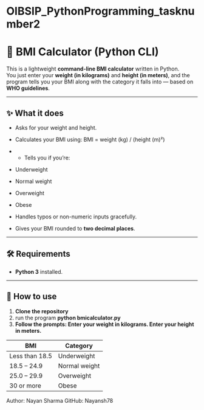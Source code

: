 # OIBSIP_PythonProgramming_tasknumber2
# 🧮 BMI Calculator (Python CLI)

This is a lightweight **command-line BMI calculator** written in Python.  
You just enter your **weight (in kilograms)** and **height (in meters)**, and the program tells you your BMI along with the category it falls into — based on **WHO guidelines**.

---

## ✨ What it does
- Asks for your weight and height.
- Calculates your BMI using: BMI = weight (kg) / (height (m)²) 

- - Tells you if you’re:
- Underweight
- Normal weight
- Overweight
- Obese
- Handles typos or non-numeric inputs gracefully.
- Gives your BMI rounded to **two decimal places**.

---

## 🛠 Requirements
- **Python 3** installed.

---

## 🚀 How to use
1. **Clone the repository**
2. run the program **python bmicalculator.py**
3. **Follow the prompts:
Enter your weight in kilograms.
Enter your height in meters.**

| BMI            | Category      |
| -------------- | ------------- |
| Less than 18.5 | Underweight   |
| 18.5 – 24.9    | Normal weight |
| 25.0 – 29.9    | Overweight    |
| 30 or more     | Obese         |

Author: Nayan Sharma
GitHub: Nayansh78






